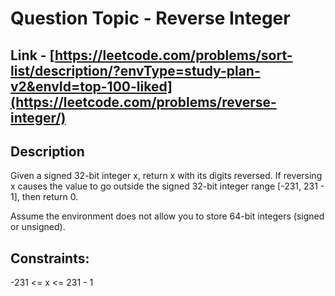 # Question Topic - Reverse Integer

## Link - [https://leetcode.com/problems/sort-list/description/?envType=study-plan-v2&envId=top-100-liked](https://leetcode.com/problems/reverse-integer/)

## Description
Given a signed 32-bit integer x, return x with its digits reversed. If reversing x causes the value to go outside the signed 32-bit integer range [-231, 231 - 1], then return 0.

Assume the environment does not allow you to store 64-bit integers (signed or unsigned).

## Constraints:

-231 <= x <= 231 - 1
